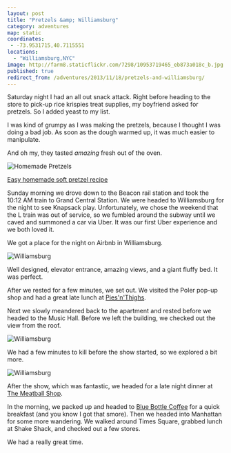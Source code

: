 ```yaml
---
layout: post
title: "Pretzels &amp; Williamsburg"
category: adventures
map: static
coordinates:
 - -73.9531715,40.7115551
locations:
  - "Williamsburg,NYC"
image: http://farm8.staticflickr.com/7298/10953719465_eb873a018c_b.jpg
published: true
redirect_from: /adventures/2013/11/18/pretzels-and-williamsburg/
---
```



Saturday night I had an all out snack attack. Right before heading to the store to pick-up rice krispies treat supplies, my boyfriend asked for pretzels. So I added yeast to my list.

I was kind of grumpy as I was making the pretzels, because I thought I was doing a bad job. As soon as the dough warmed up, it was much easier to manipulate.

And oh my, they tasted *amazing* fresh out of the oven.

<div class="photos">

<img src="http://farm4.staticflickr.com/3781/10953888094_348623a4ec_b.jpg" class="pop-out" alt="Homemade Pretzels">
</div>

[Easy homemade soft pretzel recipe](http://oishiitreats.blogspot.com/2013/04/easy-homemade-soft-pretzels.html)

Sunday morning we drove down to the Beacon rail station and took the 10:12 AM train to Grand Central Station. We were headed to Williamsburg for the night to see Knapsack play. Unfortunately, we chose the weekend that the L train was out of service, so we fumbled around the subway until we caved and summoned a car via Uber. It was our first Uber experience and we both loved it.

We got a place for the night on Airbnb in Williamsburg.

<div class="photos">

<img src="http://farm6.staticflickr.com/5530/10953949713_d8441cb61b_b.jpg"  alt="Williamsburg">
</div>

Well designed, elevator entrance, amazing views, and a giant fluffy bed. It was perfect.

After we rested for a few minutes, we set out. We visited the Poler pop-up shop and had a great late lunch at [Pies'n'Thighs](http://piesnthighs.com/).

Next we slowly meandered back to the apartment and rested before we headed to the Music Hall. Before we left the building, we checked out the view from the roof.

<div class="photos">

<img src="http://farm6.staticflickr.com/5489/10953788766_c8f5a778de_b.jpg" alt="Williamsburg">
</div>

We had a few minutes to kill before the show started, so we explored a bit more.

<div class="photos">

<img src="http://farm8.staticflickr.com/7298/10953719465_eb873a018c_b.jpg" alt="Williamsburg">
</div>

After the show, which was fantastic, we headed for a late night dinner at [The Meatball Shop](http://www.themeatballshop.com/).

In the morning, we packed up and headed to [Blue Bottle Coffee](http://www.bluebottlecoffee.com/) for a quick breakfast (and you know I got that smore). Then we headed into Manhattan for some more wandering. We walked around Times Square, grabbed lunch at Shake Shack, and checked out a few stores.

We had a really great time.
